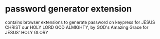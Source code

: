 # password generator extension
 contains browser extensions to generate password on keypress for JESUS CHRIST our HOLY LORD GOD ALMIGHTY, by GOD's Amazing Grace for JESUS' HOLY GLORY
